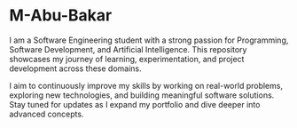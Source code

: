 # M-Abu-Bakar
I am a Software Engineering student with a strong passion for Programming, Software Development, and Artificial Intelligence. This repository showcases my journey of learning, experimentation, and project development across these domains.

I aim to continuously improve my skills by working on real-world problems, exploring new technologies, and building meaningful software solutions. Stay tuned for updates as I expand my portfolio and dive deeper into advanced concepts.
